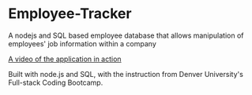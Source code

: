 # Employee-Tracker
A nodejs and SQL based employee database that allows manipulation of employees' job information within a company

[A video of the application in action](https://drive.google.com/file/d/1aYAA4zoYacgF8Tth31P2U0MzuJv_wf39/view)


Built with node.js and SQL, with the instruction from Denver University's Full-stack Coding Bootcamp.